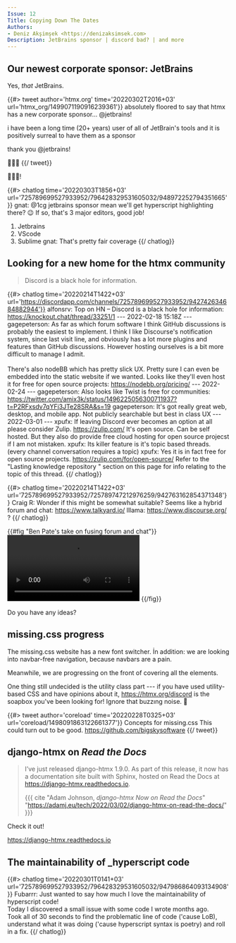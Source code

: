 ```yaml
---
Issue: 12
Title: Copying Down The Dates
Authors:
- Deniz Akşimşek <https://denizaksimsek.com>
Description: JetBrains sponsor | dıscord bad? | and more
---
```



## Our newest corporate sponsor: JetBrains

Yes, _that_ JetBrains.

{{#> tweet author='htmx.org' time='20220302T2016+03' url='htmx_org/1499071190916239361'}}
absolutely floored to say that htmx has a new corporate sponsor... @jetbrains!

i have been a long time (20+ years) user of all of JetBrain's tools and it is 
positively surreal to have them as a sponsor

thank you @jetbrains!

🙏🙏🙏
{{/ tweet}}

💙💙💙!

<aside>
{{#> chatlog time='20220303T1856+03' url='725789699527933952/796428329531605032/948972252794351665'}}
gnat: @1cg jetbrains sponsor mean we'll get hyperscript highlighting there? 😉 
  If so, that's 3 major editors, good job!

  1. Jetbrains
  2. VScode
  3. Sublime
gnat: That's pretty fair coverage
{{/ chatlog}}
</aside>


## Looking for a new home for the htmx community

> Discord is a black hole for information.

{{#> chatlog time='20220214T1422+03' url='https://discordapp.com/channels/725789699527933952/942742634684882944'}}
alfonsrv: Top on HN – Discord is a black hole for information:
  https://knockout.chat/thread/33251/1
--- 2022-02-18 15:18Z ---
gagepeterson: As far as which forum software I think GitHub discussions is 
  probably the easiest to implement. I think I like Discourse's notification 
  system, since last visit line, and obviously has a lot more plugins and 
  features than GitHub discussions. However hosting ourselves is a bit more 
  difficult to manage I admit.\
  \
  There's also nodeBB which has pretty slick UX. Pretty sure I can even be 
  embedded into the static website if we wanted. Looks like they'll even host 
  it for free for open source projects: <https://nodebb.org/pricing/>
--- 2022-02-24 ---
gagepeterson: Also looks like Twist is free for communities:
  <https://twitter.com/amix3k/status/1496225056300711937?t=P2RFxsdv7qYFj3JTe28SRA&s=19>
gagepeterson: It's got really great web, desktop, and mobile app. Not publicly
  searchable but best in class UX
--- 2022-03-01 ---
xpufx: If leaving Discord ever becomes an option at all please consider Zulip.
  <https://zulip.com/> It's open source. Can be self hosted. But they also do 
  provide free cloud hosting for open source projecst if I am not mistaken. 
xpufx: Its killer feature is it's topic based threads. (every channel 
  conversation requires a topic) 
xpufx: Yes it is in fact free for open source projects. <https://zulip.com/for/open-source/>
  Refer to the "Lasting knowledge repository " section on this page for info 
  relating to the topic of this thread.
{{/ chatlog}}

{{#> chatlog time='20220214T1422+03' url='725789699527933952/725789747212976259/942763162854371348'}}
Craig R: Wonder if this might be somewhat suitable? Seems like a hybrid forum
  and chat: <https://www.talkyard.io/>
lllama: <https://www.discourse.org/> ?
{{/ chatlog}}

{{#fig "Ben Pate's take on fusing forum and chat"}}
<video controls src="/assets/2022-03-13/whisperverse-chatforum.mp4"></video>
{{/fig}}

Do you have any ideas?


## missing.css progress

The missing.css website has a new font switcher. İn addition: we are looking 
into navbar-free navigation, because navbars are a pain.

Meanwhile, we are progressing on the front of covering all the elements.

One thing still undecided is the utility class part --- if you have used 
utility-based CSS and have opinions about it, <https://htmx.org/discord> is the
soapbox you've been looking for! Ignore that buzzıng noise. 🐝

{{#> tweet author='coreload' time='20220228T0325+03' url='coreload/1498091863122661377'}}
Concepts for missing.css
This could turn out to be good.
https://github.com/bigskysoftware
{{/ tweet}}


## django-htmx on <i>Read the Docs</i>

> I’ve just released django-htmx 1.9.0. As part of this release, it now has a
> documentation site built with Sphinx, hosted on Read the Docs at 
> <https://django-htmx.readthedocs.io>.
>
> {{{ cite "Adam Johnson, <cite>django-htmx Now on Read the Docs</cite>"
     "https://adamj.eu/tech/2022/03/02/django-htmx-on-read-the-docs/" }}}

Check it out!

<https://django-htmx.readthedocs.io>


## The maintainability of _hyperscript code

{{#> chatlog time='20220301T0141+03' url='725789699527933952/796428329531605032/947986864093134908'}}
Fubarrr: Just wanted to say how much I love the maintainability of hyperscript
  code!\
  Today I discovered a small issue with some code I wrote months ago.\
  Took all of 30 seconds to find the problematic line of code ('cause LoB), 
  understand what it was doing ('cause hyperscript syntax is poetry) and roll
  in a fix. 
{{/ chatlog}}
